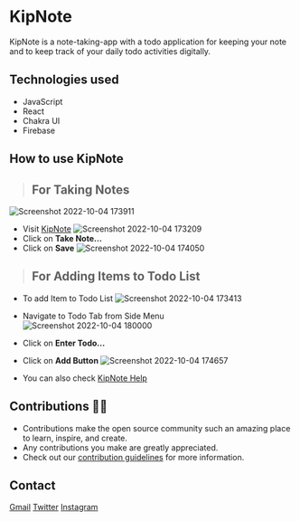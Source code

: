 # KipNote

KipNote is a note-taking-app with a todo application for keeping your note and to keep track of your daily todo activities digitally.

## Technologies used
- JavaScript
- React
- Chakra UI
- Firebase

## How to use KipNote
> ## For Taking Notes 
![Screenshot 2022-10-04 173911](https://user-images.githubusercontent.com/64322004/193818180-e810db9b-a987-4de1-8f53-bc1a7a213fb3.png)
- Visit [KipNote](https://kipnote.netlify.app/)
![Screenshot 2022-10-04 173209](https://user-images.githubusercontent.com/64322004/193815810-2e4dff1d-7796-468b-90c9-dbcfd477846f.png)
- Click on **Take Note...**
- Click on **Save**
![Screenshot 2022-10-04 174050](https://user-images.githubusercontent.com/64322004/193816066-69496580-5aa5-407e-8f18-73b91467e65c.png)

> ## For Adding Items to Todo List
- To add Item to Todo List
![Screenshot 2022-10-04 173413](https://user-images.githubusercontent.com/64322004/193817105-ec8ce852-7ee0-4c11-b438-127cb5b15f27.png)
- Navigate to Todo Tab from Side Menu
![Screenshot 2022-10-04 180000](https://user-images.githubusercontent.com/64322004/193819630-40e01eb8-2306-4eb8-ac12-2d5b42445fd9.png)
- Click on **Enter Todo...**
- Click on **Add Button**
![Screenshot 2022-10-04 174657](https://user-images.githubusercontent.com/64322004/193817057-af42480a-4bd2-4870-b39f-a03b46f165fc.png)

- You can also check [KipNote Help](KipNote.netlify.app/help)

## Contributions 👨‍💻
- Contributions make the open source community such an amazing place to learn, inspire, and create.
- Any contributions you make are greatly appreciated.
- Check out our [contribution guidelines](./CONTRIBUTING.md) for more information.

## Contact
[Gmail](mailto:mkinggrafix@gmail.com) 
[Twitter](https://twitter.com/codeboyfriend)
[Instagram](https://instagram.com/codeboyfriend)
